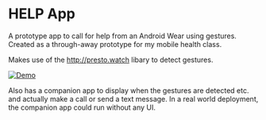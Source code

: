 # HELP App
A prototype app to call for help from an Android Wear using gestures. Created as a through-away prototype for my mobile health class.

Makes use of the <a href="http://presto.watch">http://presto.watch</a> libary to detect gestures.

[![Demo](hhttps://github.com/trivedigaurav/helpapp/raw/master/picture.jpg)](https://www.youtube.com/watch?v=-dey67QLIuI)

Also has a companion app to display when the gestures are detected etc. and actually make a call or send a text message. In a real world deployment, the companion app could run without any UI.

